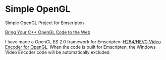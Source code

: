 # Simple OpenGL
Simple OpenGL Project for Emscripten

[Bring Your C++ OpenGL Code to the Web](https://www.codeproject.com/Articles/5165465/Bring-Your-Cplusplus-OpenGL-Code-to-the-Web)

I have made a OpenGL ES 2.0 framework for Emscripten: [H264/HEVC Video Encoder for OpenGL](https://github.com/shaovoon/video_encoder_for_ogl_dx). When the code is built for Emscripten, the Windows Video Encoder code will be automatically excluded.

